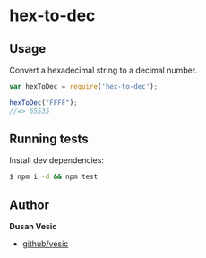# hex-to-dec

## Usage
Convert a hexadecimal string to a decimal number.

```js
var hexToDec = require('hex-to-dec');

hexToDec("FFFF");
//=> 65535
```

## Running tests

Install dev dependencies:

```sh
$ npm i -d && npm test
```

## Author

**Dusan Vesic**

* [github/vesic](https://github.com/vesic)
